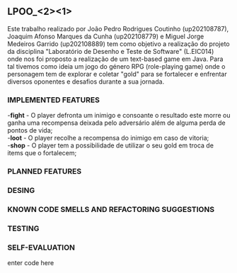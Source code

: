 ## LPOO_<2><1>
Este trabalho realizado por João Pedro Rodrigues Coutinho (up202108787), Joaquim Afonso Marques da Cunha (up202108779) e Miguel Jorge Medeiros Garrido (up202108889) tem como objetivo a realização do projeto da disciplina "Laboratório de Desenho e Teste de Software" (L.EIC014) onde nos foi proposto a realização de um text-based game em Java. 
Para tal tivemos como ideia um jogo do género RPG (role-playing game) onde o personagem tem de explorar e coletar "gold" para se fortalecer e enfrentar diversos oponentes e desafios durante a sua jornada.


### IMPLEMENTED FEATURES
-**fight** - O player defronta um inimigo e consoante o resultado este morre ou ganha uma recompensa deixada pelo adversário além de alguma perda de pontos de vida;  
-**loot** - O player recolhe a recompensa do inimigo em caso de vitoria;  
-**shop** - O player tem a possibilidade de utilizar o seu gold em troca de items que o fortalecem;
  

### PLANNED FEATURES



### DESING



### KNOWN CODE SMELLS AND REFACTORING SUGGESTIONS


### TESTING



### SELF-EVALUATION

enter code here

